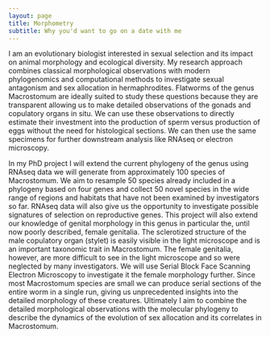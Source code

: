 ```yaml
---
layout: page
title: Morphometry
subtitle: Why you'd want to go on a date with me
---
```


I am an evolutionary biologist interested in sexual selection and its impact on animal morphology and ecological diversity. My research approach combines classical morphological observations with modern phylogenomics and computational methods to investigate sexual antagonism and sex allocation in hermaphrodites. Flatworms of the genus Macrostomum are ideally suited to study these questions because they are transparent allowing us to make detailed observations of the gonads and copulatory organs in situ. We can use these observations to directly estimate their investment into the production of sperm versus production of eggs without the need for histological sections. We can then use the same specimens for further downstream analysis like RNAseq or electron microscopy.

In my PhD project I will extend the current phylogeny of the genus using RNAseq data we will generate from approximately 100 species of Macrostomum. We aim to resample 50 species already included in a phylogeny based on four genes and collect 50 novel species in the wide range of regions and habitats that have not been examined by investigators so far. RNAseq data will also give us the opportunity to investigate possible signatures of selection on reproductive genes. This project will also extend our knowledge of genital morphology in this genus in particular the, until now poorly described, female genitalia. The sclerotized structure of the male copulatory organ (stylet) is easily visible in the light microscope and is an important taxonomic trait in Macrostomum. The female genitalia, however, are more difficult to see in the light microscope and so were neglected by many investigators. We will use Serial Block Face Scanning Electron Microscopy to investigate it the female morphology further. Since most Macrostomum species are small we can produce serial sections of the entire worm in a single run, giving us unprecedented insights into the detailed morphology of these creatures. Ultimately I aim to combine the detailed morphological observations with the molecular phylogeny to describe the dynamics of the evolution of sex allocation and its correlates in Macrostomum.